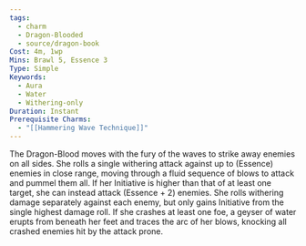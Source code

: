 ```yaml
---
tags:
  - charm
  - Dragon-Blooded
  - source/dragon-book
Cost: 4m, 1wp
Mins: Brawl 5, Essence 3
Type: Simple
Keywords:
  - Aura
  - Water
  - Withering-only
Duration: Instant
Prerequisite Charms:
  - "[[Hammering Wave Technique]]"
---
```

The Dragon-Blood moves with the fury of the waves to strike away enemies on all sides. She rolls a single withering attack against up to (Essence) enemies in close range, moving through a fluid sequence of blows to attack and pummel them all. If her Initiative is higher than that of at least one target, she can instead attack (Essence + 2) enemies. She rolls withering damage separately against each enemy, but only gains Initiative from the single highest damage roll. If she crashes at least one foe, a geyser of water erupts from beneath her feet and traces the arc of her blows, knocking all crashed enemies hit by the attack prone.